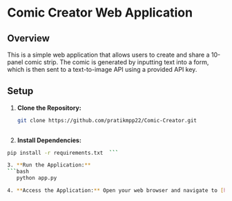 # Comic Creator Web Application

## Overview
This is a simple web application that allows users to create and share a 10-panel comic strip. The comic is generated by inputting text into a form, which is then sent to a text-to-image API using a provided API key.

## Setup

1. **Clone the Repository:**
   ```bash
   git clone https://github.com/pratikmpp22/Comic-Creator.git  
  
2. **Install Dependencies:**
```bash
pip install -r requirements.txt  ```

3. **Run the Application:**
```bash
   python app.py

4. **Access the Application:** Open your web browser and navigate to [http://localhost:5000](http://127.0.0.1:5000)http://127.0.0.1:5000


